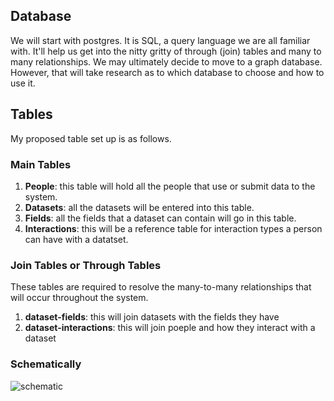 ## Database 

We will start with postgres. It is SQL, a query language we are all familiar with. It'll help us get into the nitty gritty of through (join) tables and many to many relationships. We may ultimately decide to move to a graph database. However, that will take research as to which database to choose and how to use it.

## Tables

My proposed table set up is as follows.

### Main Tables

1. **People**: this table will hold all the people that use or submit data to the system.
2. **Datasets**: all the datasets will be entered into this table.
3. **Fields**: all the fields that a dataset can contain will go in this table.
4. **Interactions**: this will be a reference table for interaction types a person can have with a datatset.

### Join Tables or Through Tables

These tables are required to resolve the many-to-many relationships that will occur throughout the system. 

1. **dataset-fields**: this will join datasets with the fields they have
2. **dataset-interactions**: this will join poeple and how they interact with a dataset

### Schematically 

![schematic](https://www.lucidchart.com/publicSegments/view/5791bcbf-6fb0-41da-9235-be5426c0a134/image.png)